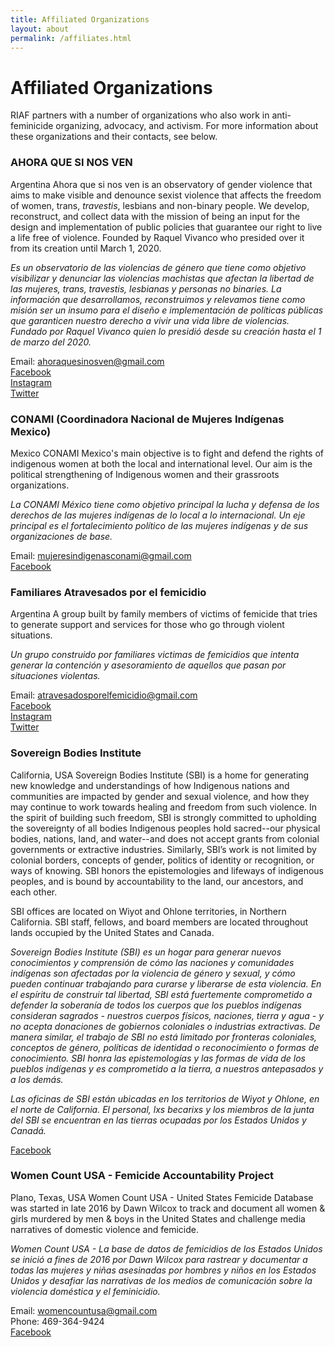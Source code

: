 ```yaml
---
title: Affiliated Organizations
layout: about
permalink: /affiliates.html
---
```


# Affiliated Organizations

RIAF partners with a number of organizations who also work in anti-feminicide organizing, advocacy, and activism. For more information about these organizations and their contacts, see below.

### AHORA QUE SI NOS VEN 
Argentina
Ahora que si nos ven is an observatory of gender violence that aims to make visible and denounce sexist violence that affects the freedom of women, trans, *travestis*, lesbians and non-binary people. We develop, reconstruct, and collect data with the mission of being an input for the design and implementation of public policies that guarantee our right to live a life free of violence. Founded by Raquel Vivanco who presided over it from its creation until March 1, 2020.  

*Es un observatorio de las violencias de género que tiene como objetivo visibilizar y denunciar las violencias machistas que afectan la libertad de las mujeres, trans, travestis, lesbianas y personas no binaries. La información que desarrollamos, reconstruimos y relevamos tiene como misión ser un insumo para el diseño e implementación de políticas públicas que garanticen nuestro derecho a vivir una vida libre de violencias. Fundado por Raquel Vivanco quien lo presidió desde su creación hasta el 1 de marzo del 2020.*  

Email: ahoraquesinosven@gmail.com  
[Facebook](https://www.facebook.com/ahoraquesinosven)     
[Instagram](https://www.instagram.com/ahoraquesinosvenok/)    
[Twitter](https://twitter.com/ahoraquesinosv4)    


### CONAMI (Coordinadora Nacional de Mujeres Indígenas Mexico)
Mexico
CONAMI Mexico's main objective is to fight and defend the rights of indigenous women at both the local and international level. Our aim is the political strengthening of Indigenous women and their grassroots organizations.  

*La CONAMI México tiene como objetivo principal la lucha y defensa de los derechos de las mujeres indígenas de lo local a lo internacional. Un eje principal es el fortalecimiento político de las mujeres indígenas y de sus organizaciones de base.*  

Email: mujeresindigenasconami@gmail.com  
[Facebook](https://www.facebook.com/mujeresindigenasconamimexico)   



### Familiares Atravesados por el femicidio
Argentina 
A group built by family members of victims of femicide that tries to generate support and services for those who go through violent situations.  

*Un grupo construido por familiares victimas de femicidios que intenta generar la contención y asesoramiento de aquellos que pasan por situaciones violentas.*  

Email: atravesadosporelfemicidio@gmail.com  
[Facebook](https://www.facebook.com/Atravesados-por-el-femicidio-542493676125700)  
[Instagram](https://www.instagram.com/atravesadosporelfemicidio/?hl=en)   
[Twitter](https://twitter.com/atravesadosx?lang=en)  


### Sovereign Bodies Institute
California, USA
Sovereign Bodies Institute (SBI) is a home for generating new knowledge and understandings of how Indigenous nations and communities are impacted by gender and sexual violence, and how they may continue to work towards healing and freedom from such violence. In the spirit of building such freedom, SBI is strongly committed to upholding the sovereignty of all bodies Indigenous peoples hold sacred--our physical bodies, nations, land, and water--and does not accept grants from colonial governments or extractive industries. Similarly, SBI’s work is not limited by colonial borders, concepts of gender, politics of identity or recognition, or ways of knowing. SBI honors the epistemologies and lifeways of indigenous peoples, and is bound by accountability to the land, our ancestors, and each other.  

SBI offices are located on Wiyot and Ohlone territories, in Northern California. SBI staff, fellows, and board members are located throughout lands occupied by the United States and Canada.  

*Sovereign Bodies Institute (SBI) es un hogar para generar nuevos conocimientos y comprensión de cómo las naciones y comunidades indígenas son afectadas por la violencia de género y sexual, y cómo pueden continuar trabajando para curarse y liberarse de esta violencia. En el espíritu de construir tal libertad, SBI está fuertemente comprometido a defender la soberanía de todos los cuerpos que los pueblos indígenas consideran sagrados - nuestros cuerpos físicos, naciones, tierra y agua - y no acepta donaciones de gobiernos coloniales o industrias extractivas. De manera similar, el trabajo de SBI no está limitado por fronteras coloniales, conceptos de género, políticas de identidad o reconocimiento o formas de conocimiento. SBI honra las epistemologías y las formas de vida de los pueblos indígenas y es comprometido a la tierra, a nuestros antepasados ​​y a los demás.*  

*Las oficinas de SBI están ubicadas en los territorios de Wiyot y Ohlone, en el norte de California. El personal, lxs becarixs y los miembros de la junta del SBI se encuentran en las tierras ocupadas por los Estados Unidos y Canadá.*  

[Facebook](https://www.facebook.com/SovereignBodiesInstitute/?__xts__[0]=68.ARCy51YlqoyoFSoCla8yeTarzzfpE2ocHPMyzHrLzB7_BQ4z-zd4ncOISiPcF9Wy-P8STNiFQcCFVQBHMCpxDFK8A7BEHduVDKddIc_8BStBktbVkQcA88AVI177OvowxXts7pPgwMiF0Vibk2gPmHhquaDGuFkL1oARel-X66vJXdxkfBRjTbkSMnokbwx4Fw2MslxLXeAuMaQ46eOAxz96EwpYKDaxbwi5lDS-p9Hax86mtLvHBuaAn50nsnR85zDL1OZHtd-hnAth3e8QXoGxo6Gd_MGBOSE4rCX-dqCGApuyZcwR4YawnrY0WB3wpRNwR59hxnLg10cQGuk5hM3nTA&__xts__[1]=68.ARCcul9bPpL2oPwhNm7uH2Xft97M62eWd9LmmbMxbL3MMI2PpZXRtbblVppetghKYm9PjUJv9LGif6m0xHkEbVqR7F7JSaeK-a4_69EScVITavQnAyRf9R8kFj94TEF7g0uI0vt8BDkTeu60TDQlPuyOSEMXrRvDDVv6Mf_RAD9IM84aCx43B04AJGi7NPPs-TfotMknS289CD07kQ&eid=ARDf8fiXHFZCoFkSdsBW127CDIct7qcS-H3rS2CB1-m24yPXjC_qnlW6mBneupO_xPxdz4D13BorvpxY&fref=mentions)  

### Women Count USA - Femicide Accountability Project
Plano, Texas, USA
Women Count USA - United States Femicide Database was started in late 2016 by Dawn Wilcox to track and document all women & girls murdered by men & boys in the United States and challenge media narratives of domestic violence and femicide.  

*Women Count USA - La base de datos de femicidios de los Estados Unidos se inició a fines de 2016 por Dawn Wilcox para rastrear y documentar a todas las mujeres y niñas asesinadas por hombres y niños en los Estados Unidos y desafiar las narrativas de los medios de comunicación sobre la violencia doméstica y el feminicidio.*  

Email: womencountusa@gmail.com  
Phone: 469-364-9424  
[Facebook](https://www.facebook.com/womencountusa)  


